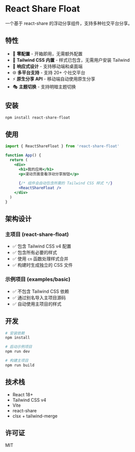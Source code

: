 # React Share Float

一个基于 react-share 的浮动分享组件，支持多种社交平台分享。

## 特性

- 🎯 **零配置** - 开箱即用，无需额外配置
- 🎨 **Tailwind CSS 内置** - 样式已包含，无需用户安装 Tailwind
- 📱 **响应式设计** - 支持移动端和桌面端
- 🌐 **多平台支持** - 支持 20+ 个社交平台
- ⚡ **原生分享 API** - 移动端自动使用原生分享
- 🎭 **主题切换** - 支持明暗主题切换

## 安装

```bash
npm install react-share-float
```

## 使用

```jsx
import { ReactShareFloat } from 'react-share-float'

function App() {
  return (
    <div>
      <h1>我的应用</h1>
      <p>滚动页面查看浮动分享按钮</p>
      
      {/* 组件会自动包含所需的 Tailwind CSS 样式 */}
      <ReactShareFloat />
    </div>
  )
}
```

## 架构设计

### 主项目 (react-share-float)
- ✅ 包含 Tailwind CSS v4 配置
- ✅ 包含所有必要的样式
- ✅ 使用 `cn` 函数处理样式合并
- ✅ 构建时生成独立的 CSS 文件

### 示例项目 (examples/basic)
- ✅ 不包含 Tailwind CSS 依赖
- ✅ 通过别名导入主项目源码
- ✅ 自动使用主项目的样式

## 开发

```bash
# 安装依赖
npm install

# 启动示例项目
npm run dev

# 构建主项目
npm run build
```

## 技术栈

- React 18+
- Tailwind CSS v4
- Vite
- react-share
- clsx + tailwind-merge

## 许可证

MIT
